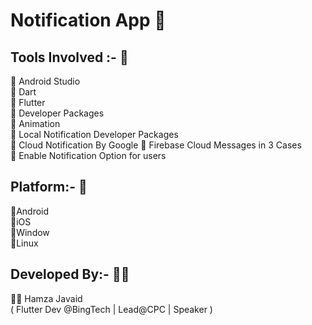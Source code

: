 # Notification App 📌  

## Tools Involved :- 📝  

 💫 Android Studio  
 💫 Dart  
 💫 Flutter   
 💫 Developer Packages  
 💫 Animation  
 💫 Local Notification Developer Packages   
 💫 Cloud Notification By Google 
 💫 Firebase Cloud Messages in 3 Cases  
 💫 Enable Notification Option for users  
  
## Platform:- 📱    
  
 🌟Android  
 🌟iOS  
 🌟Window  
 🌟Linux  
  
## Developed By:-  👨‍💻    
 👨‍💻 Hamza Javaid     
   ( Flutter Dev @BingTech | Lead@CPC | Speaker )     
